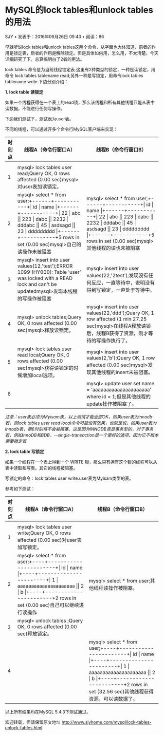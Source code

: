 # MySQL的lock tables和unlock tables的用法

SJY • 发表于：2016年09月26日 09:43 • 阅读：86

早就听说lock tables和unlock tables这两个命令，从字面也大体知道，前者的作用是锁定表，后者的作用是解除锁定。但是具体如何用，怎么用，不太清楚。今天详细研究了下，总算搞明白了2者的用法。

lock tables 命令是为当前线程锁定表.这里有2种类型的锁定，一种是读锁定，用命令 lock tables tablename read;另外一种是写锁定，用命令lock tables tablename write.下边分别介绍：

**1. lock table 读锁定**

如果一个线程获得在一个表上的read锁，那么该线程和所有其他线程只能从表中读数据，不能进行任何写操作。

下边我们测试下，测试表为user表。

不同的线程，可以通过开多个命令行MySQL客户端来实现：

| 时刻点  | 线程A（命令行窗口A）                              | 线程B（命令行窗口B）                              |
| ---- | ---------------------------------------- | ---------------------------------------- |
|      |                                          |                                          |
| 1    | mysql> lock tables user read;Query OK, 0 rows affected (0.00 sec)mysql>对user表加读锁定。 |                                          |
| 2    | mysql> select * from user;+------+-----------+\| id   \| name      \|+------+-----------+\|   22 \| abc       \|\|  223 \| dabc      \|\| 2232 \| dddabc    \|\|   45 \| asdsagd   \|\|   23 \| ddddddddd \|+------+-----------+5 rows in set (0.00 sec)mysql>自己的读操作未被阻塞 | mysql> select * from user;+------+-----------+\| id   \| name      \|+------+-----------+\|   22 \| abc       \|\|  223 \| dabc      \|\| 2232 \| dddabc    \|\|   45 \| asdsagd   \|\|   23 \| ddddddddd \|+------+-----------+5 rows in set (0.00 sec)mysql>其他线程的读也未被阻塞 |
| 3    | mysql> insert into user values(12,'test');ERROR 1099 (HY000): Table 'user' was locked with a READ lock and can't be updatedmysql>发现本线程的写操作被阻塞 | mysql> insert into user values(22,'2test');发现没有任何反应，一直等待中，说明没有得到写锁定，一直处于等待中。 |
| 4    | mysql> unlock tables;Query OK, 0 rows affected (0.00 sec)mysql>释放读锁定。 | mysql> insert into user values(22,'ddd');Query OK, 1 row affected (1 min 27.25 sec)mysql>在线程A释放读锁后，线程B获得了资源，刚才等待的写操作执行了。 |
| 5    | mysql> lock tables user read local;Query OK, 0 rows affected (0.00 sec)mysql>获得读锁定的时候增加local选项。 | mysql> insert into user values(2,'b');Query OK, 1 row affected (0.00 sec)mysql>发现其他线程的insert未被阻塞。 |
| 6    |                                          | mysql> update user set name  = 'aaaaaaaaaaaaaaaaaaaaa' where id = 1;但是其他线程的update操作被阻塞了。 |

*注意：user表必须为Myisam表，以上测试才能全部OK，如果user表为innodb表，则lock tables user read local命令可能没有效果，也就是说，如果user表为innodb表，第6时刻将不会被阻塞，这是因为INNODB表是事务型的，对于事务表，例如InnoDB和BDB，--single-transaction是一个更好的选项，因为它不根本需要锁定表*

 **2. lock table 写锁定**

如果一个线程在一个表上得到一个   WRITE   锁，那么只有拥有这个锁的线程可以从表中读取和写表。其它的线程被阻塞。

写锁定的命令：lock tables user write.user表为Myisam类型的表。

参考如下测试：

 

 

| 时刻点  | 线程A（命令行窗口A）                              | 线程B（命令行窗口B）                              |
| ---- | ---------------------------------------- | ---------------------------------------- |
|      |                                          |                                          |
| 1    | mysql> lock tables user write;Query OK, 0 rows affected (0.00 sec)对user表加写锁定。 |                                          |
| 2    | mysql> select * from user;+----+-----------------------+\| id \| name                  \|+----+-----------------------+\|  1 \| aaaaaaaaaaaaaaaaaaaaa \|\|  2 \| b                     \|+----+-----------------------+2 rows in set (0.00 sec)自己可以继续进行读操作 | mysql> select * from user;其他线程读操作被阻塞。    |
| 3    | mysql> unlock tables ;Query OK, 0 rows affected (0.00 sec)释放锁定。 |                                          |
| 4    |                                          | mysql> select * from user;+----+-----------------------+\| id \| name                  \|+----+-----------------------+\|  1 \| aaaaaaaaaaaaaaaaaaaaa \|\|  2 \| b                     \|+----+-----------------------+2 rows in set (32.56 sec)其他线程获得资源，可以读数据了。 |

以上所有结果均在MySQL 5.4.3下测试通过。

欢迎转载，但请保留原文地址 <http://www.sjyhome.com/mysql/lock-tables-unlock-tables.html>